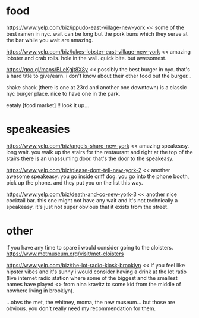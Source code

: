 # food

https://www.yelp.com/biz/ippudo-east-village-new-york << some of the best ramen in nyc. wait can be long but the pork buns which they serve at the bar while you wait are amazing.

https://www.yelp.com/biz/lukes-lobster-east-village-new-york << amazing lobster and crab rolls. hole in the wall. quick bite. but awesomest.

https://goo.gl/maps/BLeKgjt8X8y << possibly the best burger in nyc. that's a hard title to give/earn. i don't know about their other food but the burger...

shake shack (there is one at 23rd and another one downtown) is a classic nyc burger place. nice to have one in the park.

eataly [food market] !! look it up...

# speakeasies

https://www.yelp.com/biz/angels-share-new-york << amazing speakeasy. long wait. you walk up the stairs for the restaurant and right at the top of the stairs there is an unassuming door. that's the door to the speakeasy.

https://www.yelp.com/biz/please-dont-tell-new-york-2 << another awesome speakeasy. you go inside criff dog. you go into the phone booth, pick up the phone. and they put you on the list this way.

https://www.yelp.com/biz/death-and-co-new-york-3 << another nice cocktail bar. this one might not have any wait and it's not technically a speakeasy. it's just not super obvious that it exists from the street.

# other

if you have any time to spare i would consider going to the cloisters. https://www.metmuseum.org/visit/met-cloisters

https://www.yelp.com/biz/the-lot-radio-kiosk-brooklyn << if you feel like hipster vibes and it's sunny i would consider having a drink at the lot ratio (live internet radio station where some of the biggest and the smallest names have played <> from nina kravitz to some kid from the middle of nowhere living in brooklyn).

...obvs the met, the whitney, moma, the new museum... but those are obvious. you don't really need my recommendation for them.